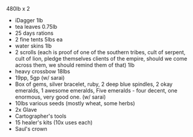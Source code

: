---
---

480lb x 2

* iDagger 1lb
* tea leaves 0.75lb
* 25 days rations
* 2 fine tents 5lbs ea
* water skins 1lb
* 2 scrolls (each is proof of one of the southern tribes, cult of serpent, cult of lion, pledge themselves clients of the empire, should we come across them, we should remind them of that) 1lb
* heavy crossbow 18lbs
* 19pp, 5gp (w/ sarai)
* Box of gems, silver bracelet, ruby, 2 deep blue spindles, 2 okay emeralds, 1 awesome emeralds, Five emeralds - four decent, one enormous, very good one. (w/ sarai)
* 10lbs various seeds (mostly wheat, some herbs)
* 2x Glave
* Cartographer's tools
* 15 healer's kits (10x uses each)
* Saul's crown
